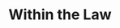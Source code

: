 ---
title: Within the Law
year: 1932
opening_date: 1932-04-29
closing_date: 
layout: productions
featured_image: 
image_caption:
image_credit:
playbill:
category:
Theatre: Theatre Jacksonville
cast:
  Anges Lynch: Agnes Towers
  Eddie Griggs: Carl Cesery
  Richard Gilder: Charlie Tutewiler
  Helen Morris: Dorothy Black
  William Irwin: Edward Goodman
  Williams: Eugene LeaMond
  Chicago Red: Harry Lewis
  Edward Gilder: Isaac Peiser
  Dan: J.W. Randolph
  Mary Turner: Justine Rehnborg
  Thompson: Louis Huff
  Fannie: Margaret Devlin
  Det. Sergt Cassidy: Martin S. Fabian
  Sarah: Olive Rosenquist
  Tom Dacey: Perry Teeple
  Joe Garson: Philip Devlin
  George Demarest: Philip S. May
  Thomas: Sidney Clark
  Smithson: Stokes Perry
  Police Inspector Burke: F.W. Armbuster
crew:
  Director: F.W. Armbuster
understudies:
orchestra:
external_links:
---